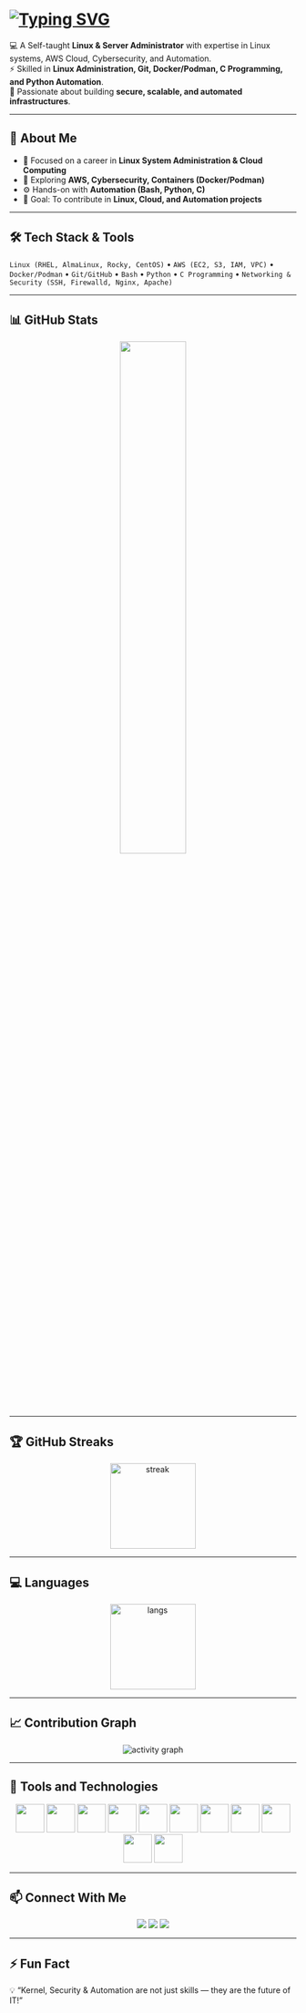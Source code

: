 # [![Typing SVG](https://readme-typing-svg.herokuapp.com?font=Fira+Code&size=30&duration=5000&pause=2000&color=4CAF50&center=true&vCenter=true&width=600&lines=👋+Hi%2C+I'm+Jyotiswaroop+Tripathi;🐧+Linux+%26+Server+Administrator;☁️+AWS+Cloud+%26+Cybersecurity+Enthusiast;⚙️+Automation+with+Python+%26+C;🚀+Lifelong+Learner)](https://git.io/typing-svg)
  
💻 A Self-taught **Linux & Server Administrator** with expertise in Linux systems, AWS Cloud, Cybersecurity, and Automation.  
⚡ Skilled in **Linux Administration, Git, Docker/Podman, C Programming, and Python Automation**.  
🚀 Passionate about building **secure, scalable, and automated infrastructures**.  

---

## 🚀 About Me  
- 🔭 Focused on a career in **Linux System Administration & Cloud Computing**  
- 🌱 Exploring **AWS, Cybersecurity, Containers (Docker/Podman)**  
- ⚙️ Hands-on with **Automation (Bash, Python, C)**  
- 🎯 Goal: To contribute in **Linux, Cloud, and Automation projects**  

---

## 🛠️ Tech Stack & Tools  

`Linux (RHEL, AlmaLinux, Rocky, CentOS)` • `AWS (EC2, S3, IAM, VPC)` • `Docker/Podman` • `Git/GitHub` • `Bash` • `Python` • `C Programming` • `Networking & Security (SSH, Firewalld, Nginx, Apache)`  

---

## 📊 GitHub Stats  

<p align="center">
  <img src="https://github-readme-stats.vercel.app/api?username=jyotiswaroop20&show_icons=true&theme=tokyonight" width="48%"/>
</p>

---

## 🏆 GitHub Streaks  

<p align="center"> 
  <img src="https://streak-stats.demolab.com?user=jyotiswaroop20&theme=tokyonight&hide_border=true" alt="streak" height="150"/> 
</p>

---

## 💻 Languages  

<p align="center">
  <img src="https://github-readme-stats.vercel.app/api/top-langs/?username=jyotiswaroop20&layout=compact&theme=tokyonight" alt="langs" height="150"/>
</p>

---

## 📈 Contribution Graph  

<p align="center">
  <img src="https://github-readme-activity-graph.vercel.app/graph?username=jyotiswaroop20&theme=tokyonight" alt="activity graph"/>
</p>

---

## 🚀 Tools and Technologies  

<p align="center">
  <img src="https://cdn.jsdelivr.net/gh/devicons/devicon/icons/linux/linux-original.svg" width="50px" />
  <img src="https://cdn.jsdelivr.net/gh/devicons/devicon/icons/bash/bash-original.svg" width="50px" />
  <img src="https://cdn.jsdelivr.net/gh/devicons/devicon/icons/python/python-original.svg" width="50px" />
  <img src="https://cdn.jsdelivr.net/gh/devicons/devicon/icons/c/c-original.svg" width="50px"/>
  <img src="https://cdn.jsdelivr.net/gh/devicons/devicon/icons/docker/docker-original.svg" width="50px" />
  <img src="https://cdn.jsdelivr.net/gh/devicons/devicon/icons/git/git-original.svg" width="50px" />
  <img src="https://cdn.jsdelivr.net/gh/devicons/devicon/icons/github/github-original.svg" width="50px" />
  <img src="https://cdn.jsdelivr.net/gh/devicons/devicon/icons/amazonwebservices/amazonwebservices-original-wordmark.svg" width="50px"/>
  <img src="https://cdn.jsdelivr.net/gh/simple-icons/simple-icons/icons/securityscorecard.svg" width="50px" />
  <img src="https://cdn.jsdelivr.net/gh/devicons/devicon/icons/debian/debian-original.svg" width="50px"/>
  <img src="https://img.icons8.com/ios-filled/50/000000/cyber-security.png" width="50px"/>

</p>

---

## 📫 Connect With Me  

<p align="center">
  <a href="mailto:Jyotiswaroop.niit1@gmail.com"><img src="https://img.shields.io/badge/Email-D14836?style=for-the-badge&logo=gmail&logoColor=white"/></a>
  <a href="https://www.linkedin.com/in/jyoti-swaroop-mani-tripathi-741980379/"><img src="https://img.shields.io/badge/LinkedIn-0077B5?style=for-the-badge&logo=linkedin&logoColor=white"/></a>
  <a href="https://jyotiswaroop20.github.io/shandilya-portfolio-website/" target="_blank">
    <img src="https://img.shields.io/badge/Portfolio-FF6F61?style=for-the-badge&logo=internet-explorer&logoColor=white"/>
  </a>
</p>  

---

## ⚡ Fun Fact  
💡 “Kernel, Security & Automation are not just skills — they are the future of IT!”  
